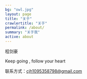 ```yaml
---
bg: "owl.jpg"
layout: page
title: "关于"
crawlertitle: "关于"
permalink: /about/
summary: "关于我"
active: about
---
```


程剑豪

Keep going , follow your heart

联系方式：cjh1095358798@gmail.com

